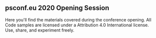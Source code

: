 ## psconf.eu 2020 Opening Session

Here you'll find the materials covered during the conference opening.
All Code samples are licensed under a Attribution 4.0 International license. Use, share, and experiment freely.
